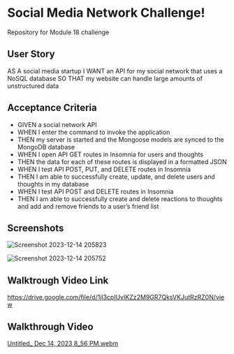 # Social Media Network Challenge!
Repository for Module 18 challenge  

## User Story
AS A social media startup
I WANT an API for my social network that uses a NoSQL database
SO THAT my website can handle large amounts of unstructured data

## Acceptance Criteria
- GIVEN a social network API
- WHEN I enter the command to invoke the application
- THEN my server is started and the Mongoose models are synced to the MongoDB database
- WHEN I open API GET routes in Insomnia for users and thoughts
- THEN the data for each of these routes is displayed in a formatted JSON
- WHEN I test API POST, PUT, and DELETE routes in Insomnia
- THEN I am able to successfully create, update, and delete users and thoughts in my database
- WHEN I test API POST and DELETE routes in Insomnia
- THEN I am able to successfully create and delete reactions to thoughts and add and remove friends to a user’s friend list
  
## Screenshots
![Screenshot 2023-12-14 205823](https://github.com/bestedt/social-network-bested/assets/139821441/000b28f5-6a43-4624-af3b-45123e7a61ca)

![Screenshot 2023-12-14 205752](https://github.com/bestedt/social-network-bested/assets/139821441/2ac1c186-c226-4785-a8f0-2ed7648ddc07)

## Walktrough Video Link
https://drive.google.com/file/d/1jl3cpIUvIKZz2M9GR7QksVKJutRzRZ0N/view

## Walkthrough Video 
[Untitled_ Dec 14, 2023 8_56 PM.webm](https://github.com/bestedt/social-network-bested/assets/139821441/54d14f04-5708-4be9-9e4f-94094fa86fc1)
